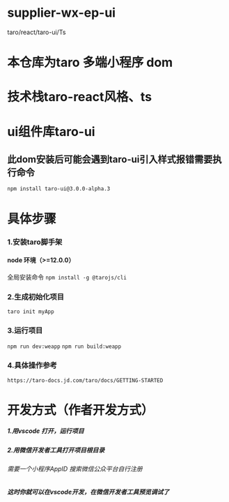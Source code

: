 # supplier-wx-ep-ui
taro/react/taro-ui/Ts

# 本仓库为taro 多端小程序 dom
# 技术栈taro-react风格、ts
# ui组件库taro-ui
## 此dom安装后可能会遇到taro-ui引入样式报错需要执行命令
` npm install taro-ui@3.0.0-alpha.3 `




# 具体步骤
### 1.安装taro脚手架 
####  node 环境（>=12.0.0）
全局安装命令
` npm install -g @tarojs/cli `
### 2.生成初始化项目
` taro init myApp `
### 3.运行项目
` npm run dev:weapp `
` npm run build:weapp `
### 4.具体操作参考
` https://taro-docs.jd.com/taro/docs/GETTING-STARTED `


# 开发方式（作者开发方式）
##### 1.用vscode 打开，运行项目
##### 2.用微信开发者工具打开项目根目录
###### 需要一个小程序AppID 搜索微信公众平台自行注册 
##### 这时你就可以在vscode开发，在微信开发者工具预览调试了
